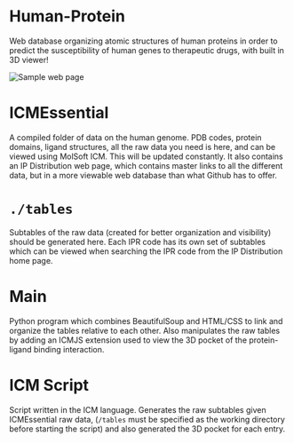 # Human-Protein
Web database organizing atomic structures of human proteins in order to predict the susceptibility of human genes to therapeutic drugs, with built in 3D viewer!

![Sample web page](https://user-images.githubusercontent.com/25091114/61990894-e63c6e80-b016-11e9-8829-4f76152bb2cb.PNG)
# ICMEssential
A compiled folder of data on the human genome. PDB codes, protein domains, ligand structures, all the raw data you need is here, and can be viewed using MolSoft ICM. This will be updated constantly. It also contains an IP Distribution web page, which contains master links to all the different data, but in a more viewable web database than what Github has to offer. 

# ```./tables```
Subtables of the raw data (created for better organization and visibility) should be generated here. Each IPR code has its own set of subtables which can be viewed when searching the IPR code from the IP Distribution home page.

# Main
Python program which combines BeautifulSoup and HTML/CSS to link and organize the tables relative to each other. Also manipulates the raw tables by adding an ICMJS extension used to view the 3D pocket of the protein-ligand binding interaction.

# ICM Script
Script written in the ICM language. Generates the raw subtables given ICMEssential raw data, (```/tables``` must be specified as the working directory before starting the script) and also generated the 3D pocket for each entry.

